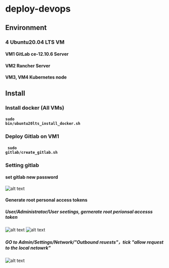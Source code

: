 # deploy-devops
## Environment
### 4 Ubuntu20.04 LTS VM
#### VM1 GitLab ce-12.10.6 Server
#### VM2 Rancher Server
#### VM3, VM4 Kubernetes node
## Install
### Install docker (All VMs)
#### <code>sudo bin/ubuntu20lts_install_docker.sh </code>
### Deploy Gitlab on VM1
#### <code> sudo gitlab/create_gitlab.sh </code>
### Setting gitlab
#### set gitlab new password
![alt text](https://github.com/iii-org/deploy-devops/blob/master/png/set-gitlab-new-password.png?raw=true)
#### Generate root personal access tokens
##### User/Administrator/User seetings, gernerate root perionsal accesss token
![alt text](https://github.com/iii-org/deploy-devops/blob/master/png/root-settings.png?raw=true)
![alt text](https://github.com/iii-org/deploy-devops/blob/master/png/generate-root-persional-access-token.png?raw=true)
##### GO to Admin/Settings/Network/"Outbound reuests"，tick "allow request to the local netowrk"
![alt text](https://github.com/iii-org/deploy-devops/blob/master/png/allow-request-to-the-local-netowrk.png?raw=true)

